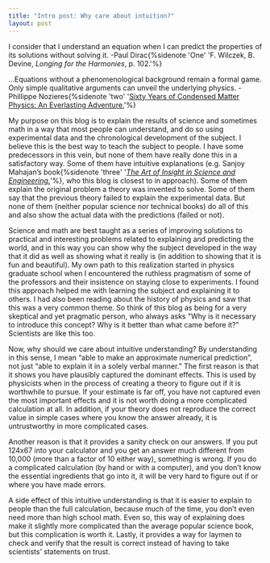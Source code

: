 ```yaml
---
title: "Intro post: Why care about intuition?"
layout: post
---
```


I consider that I understand an equation when I can predict the properties of its solutions without solving it.
-Paul Dirac{%sidenote 'One' 'F. Wilczek, B. Devine, *Longing for the Harmonies*, p. 102.'%} 

...Equations without a phenomenological background remain a formal game. Only simple qualitative arguments can unveil the underlying physics.
-Phillippe Nozieres{%sidenote 'two' '[Sixty Years of Condensed Matter Physics: An Everlasting Adventure.](http://www.annualreviews.org/doi/abs/10.1146/annurev-conmatphys-020911-125119)'%}

My purpose on this blog is to explain the results of science and sometimes math in a way that most people can understand, and do so using experimental data and the chronological development of the subject. I believe this is the best way to teach the subject to people. I have some predecessors in this vein, but none of them have really done this in a satisfactory way. Some of them have intuitive explanations (e.g. Sanjoy Mahajan’s book{%sidenote 'three' '[*The Art of Insight in Science and Engineering.*](https://ocw.mit.edu/courses/res-6-011-the-art-of-insight-in-science-and-engineering-mastering-complexity-fall-2014/pages/online-textbook/)'%}, who this blog is closest to in approach). Some of them explain the original problem a theory was invented to solve. Some of them say that the previous theory failed to explain the experimental data. But none of them (neither popular science nor technical books) do all of this and also show the actual data with the predictions (failed or not). 

Science and math are best taught as a series of improving solutions to practical and interesting problems related to explaining and predicting the world, and in this way you can show why the subject developed in the way that it did as well as showing what it really is (in addition to showing that it is fun and beautiful). My own path to this realization started in physics graduate school when I encountered the ruthless pragmatism of some of the professors and their insistence on staying close to experiments. I found this approach helped me with learning the subject and explaining it to others. I had also been reading about the history of physics and saw that this was a very common theme. So think of this blog as being for a very skeptical and yet pragmatic person, who always asks "Why is it necessary to introduce this concept? Why is it better than what came before it?" Scientists are like this too.

Now, why should we care about intuitive understanding? By understanding in this sense, I mean “able to make an approximate numerical prediction”, not just “able to explain it in a solely verbal manner.” The first reason is that it shows you have plausibly captured the dominant effects. This is used by physicists when in the process of creating a theory to figure out if it is worthwhile to pursue. If your estimate is far off, you have not captured even the most important effects and it is not worth doing a more complicated calculation at all. In addition, if your theory does not reproduce the correct value in simple cases where you know the answer already, it is untrustworthy in more complicated cases. 

Another reason is that it provides a sanity check on our answers. If you put 124x67 into your calculator and you get an answer much different from 10,000 (more than a factor of 10 either way), something is wrong. If you do a complicated calculation (by hand or with a computer), and you don’t know the essential ingredients that go into it, it will be very hard to figure out if or where you have made errors. 

A side effect of this intuitive understanding is that it is easier to explain to people than the full calculation, because much of the time, you don’t even need more than high school math. Even so, this way of explaining does make it slightly more complicated than the average popular science book, but this complication is worth it. Lastly, it provides a way for laymen to check and verify that the result is correct instead of having to take scientists’ statements on trust.
